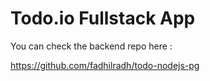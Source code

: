 # Todo.io Fullstack App 

You can check the backend repo here :

https://github.com/fadhilradh/todo-nodejs-pg


